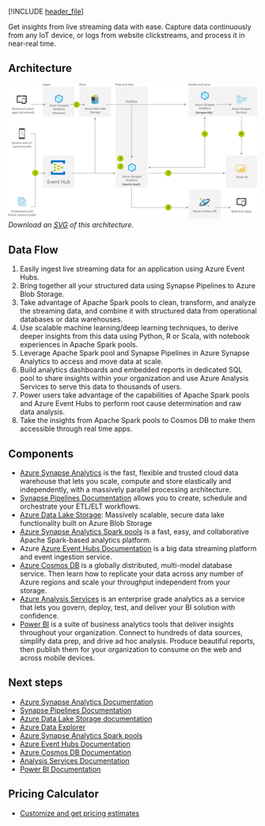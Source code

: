 


[!INCLUDE [header_file](../../../includes/sol-idea-header.md)]

Get insights from live streaming data with ease. Capture data continuously from any IoT device, or logs from website clickstreams, and process it in near-real time.

## Architecture

![Architecture Diagram](../media/real-time-analytics.png)
*Download an [SVG](../media/real-time-analytics.svg) of this architecture.*

## Data Flow

1. Easily ingest live streaming data for an application using Azure Event Hubs.
1. Bring together all your structured data using Synapse Pipelines to Azure Blob Storage.
1. Take advantage of Apache Spark pools to clean, transform, and analyze the streaming data, and combine it with structured data from operational databases or data warehouses.
1. Use scalable machine learning/deep learning techniques, to derive deeper insights from this data using Python, R or Scala, with notebook experiences in Apache Spark pools.
1. Leverage Apache Spark pool and Synapse Pipelines in Azure Synapse Analytics to access and move data at scale.
1. Build analytics dashboards and embedded reports in dedicated SQL pool to share insights within your organization and use Azure Analysis Services to serve this data to thousands of users.
1. Power users take advantage of the capabilities of Apache Spark pools and Azure Event Hubs to perform root cause determination and raw data analysis.
1. Take the insights from Apache Spark pools to Cosmos DB to make them accessible through real time apps.

## Components

* [Azure Synapse Analytics](https://azure.microsoft.com/services/synapse-analytics) is the fast, flexible and trusted cloud data warehouse that lets you scale, compute and store elastically and independently, with a massively parallel processing architecture.
* [Synapse Pipelines Documentation](/azure/data-factory/concepts-pipelines-activities) allows you to create, schedule and orchestrate your ETL/ELT workflows.
* [Azure Data Lake Storage](https://azure.microsoft.com/services/storage/data-lake-storage): Massively scalable, secure data lake functionality built on Azure Blob Storage
* [Azure Synapse Analytics Spark pools](/azure/synapse-analytics/spark/apache-spark-overview) is a fast, easy, and collaborative Apache Spark-based analytics platform.
* Azure [Azure Event Hubs Documentation](/azure/event-hubs/event-hubs-about)  is a big data streaming platform and event ingestion service.
* [Azure Cosmos DB](https://azure.microsoft.com/services/cosmos-db) is a globally distributed, multi-model database service. Then learn how to replicate your data across any number of Azure regions and scale your throughput independent from your storage.
* [Azure Analysis Services](https://azure.microsoft.com/services/analysis-services) is an enterprise grade analytics as a service that lets you govern, deploy, test, and deliver your BI solution with confidence.
* [Power BI](https://powerbi.microsoft.com) is a suite of business analytics tools that deliver insights throughout your organization. Connect to hundreds of data sources, simplify data prep, and drive ad hoc analysis. Produce beautiful reports, then publish them for your organization to consume on the web and across mobile devices.

## Next steps

* [Azure Synapse Analytics Documentation](/azure/sql-data-warehouse)
* [Synapse Pipelines Documentation](/azure/data-factory/concepts-pipelines-activities)
* [Azure Data Lake Storage documentation](/azure/storage/blobs/data-lake-storage-introduction)
* [Azure Data Explorer](/azure/data-explorer/data-explorer-overview)
* [Azure Synapse Analytics Spark pools](/azure/synapse-analytics/spark/apache-spark-overview)
* [Azure Event Hubs Documentation](/azure/event-hubs/event-hubs-about)
* [Azure Cosmos DB Documentation](/azure/cosmos-db)
* [Analysis Services Documentation](/azure/analysis-services)
* [Power BI Documentation](/power-bi)

## Pricing Calculator

* [Customize and get pricing estimates](https://azure.com/e/f8f5bc2de0b64aa0ae2dd154e7b6b462)